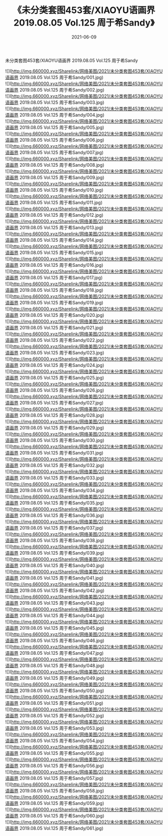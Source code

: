 ﻿---
layout: post
title:  《未分类套图453套/XIAOYU语画界 2019.08.05 Vol.125 周于希Sandy》
date:   2021-06-09
img: http://img.660000.xyz/Sharelink/网络美图/2021/未分类套图453套/XIAOYU语画界 2019.08.05 Vol.125 周于希Sandy/000.jpg
categories: [美女, 清纯, 唯美]
---

未分类套图453套/XIAOYU语画界 2019.08.05 Vol.125 周于希Sandy

 ![](http://img.660000.xyz/Sharelink/网络美图/2021/未分类套图453套/XIAOYU语画界 2019.08.05 Vol.125 周于希Sandy/001.jpg) <br>![](http://img.660000.xyz/Sharelink/网络美图/2021/未分类套图453套/XIAOYU语画界 2019.08.05 Vol.125 周于希Sandy/002.jpg) <br>![](http://img.660000.xyz/Sharelink/网络美图/2021/未分类套图453套/XIAOYU语画界 2019.08.05 Vol.125 周于希Sandy/003.jpg) <br>![](http://img.660000.xyz/Sharelink/网络美图/2021/未分类套图453套/XIAOYU语画界 2019.08.05 Vol.125 周于希Sandy/004.jpg) <br>![](http://img.660000.xyz/Sharelink/网络美图/2021/未分类套图453套/XIAOYU语画界 2019.08.05 Vol.125 周于希Sandy/005.jpg) <br>![](http://img.660000.xyz/Sharelink/网络美图/2021/未分类套图453套/XIAOYU语画界 2019.08.05 Vol.125 周于希Sandy/006.jpg) <br>![](http://img.660000.xyz/Sharelink/网络美图/2021/未分类套图453套/XIAOYU语画界 2019.08.05 Vol.125 周于希Sandy/007.jpg) <br>![](http://img.660000.xyz/Sharelink/网络美图/2021/未分类套图453套/XIAOYU语画界 2019.08.05 Vol.125 周于希Sandy/008.jpg) <br>![](http://img.660000.xyz/Sharelink/网络美图/2021/未分类套图453套/XIAOYU语画界 2019.08.05 Vol.125 周于希Sandy/009.jpg) <br>![](http://img.660000.xyz/Sharelink/网络美图/2021/未分类套图453套/XIAOYU语画界 2019.08.05 Vol.125 周于希Sandy/010.jpg) <br>![](http://img.660000.xyz/Sharelink/网络美图/2021/未分类套图453套/XIAOYU语画界 2019.08.05 Vol.125 周于希Sandy/011.jpg) <br>![](http://img.660000.xyz/Sharelink/网络美图/2021/未分类套图453套/XIAOYU语画界 2019.08.05 Vol.125 周于希Sandy/012.jpg) <br>![](http://img.660000.xyz/Sharelink/网络美图/2021/未分类套图453套/XIAOYU语画界 2019.08.05 Vol.125 周于希Sandy/013.jpg) <br>![](http://img.660000.xyz/Sharelink/网络美图/2021/未分类套图453套/XIAOYU语画界 2019.08.05 Vol.125 周于希Sandy/014.jpg) <br>![](http://img.660000.xyz/Sharelink/网络美图/2021/未分类套图453套/XIAOYU语画界 2019.08.05 Vol.125 周于希Sandy/015.jpg) <br>![](http://img.660000.xyz/Sharelink/网络美图/2021/未分类套图453套/XIAOYU语画界 2019.08.05 Vol.125 周于希Sandy/016.jpg) <br>![](http://img.660000.xyz/Sharelink/网络美图/2021/未分类套图453套/XIAOYU语画界 2019.08.05 Vol.125 周于希Sandy/017.jpg) <br>![](http://img.660000.xyz/Sharelink/网络美图/2021/未分类套图453套/XIAOYU语画界 2019.08.05 Vol.125 周于希Sandy/018.jpg) <br>![](http://img.660000.xyz/Sharelink/网络美图/2021/未分类套图453套/XIAOYU语画界 2019.08.05 Vol.125 周于希Sandy/019.jpg) <br>![](http://img.660000.xyz/Sharelink/网络美图/2021/未分类套图453套/XIAOYU语画界 2019.08.05 Vol.125 周于希Sandy/020.jpg) <br>![](http://img.660000.xyz/Sharelink/网络美图/2021/未分类套图453套/XIAOYU语画界 2019.08.05 Vol.125 周于希Sandy/021.jpg) <br>![](http://img.660000.xyz/Sharelink/网络美图/2021/未分类套图453套/XIAOYU语画界 2019.08.05 Vol.125 周于希Sandy/022.jpg) <br>![](http://img.660000.xyz/Sharelink/网络美图/2021/未分类套图453套/XIAOYU语画界 2019.08.05 Vol.125 周于希Sandy/023.jpg) <br>![](http://img.660000.xyz/Sharelink/网络美图/2021/未分类套图453套/XIAOYU语画界 2019.08.05 Vol.125 周于希Sandy/024.jpg) <br>![](http://img.660000.xyz/Sharelink/网络美图/2021/未分类套图453套/XIAOYU语画界 2019.08.05 Vol.125 周于希Sandy/025.jpg) <br>![](http://img.660000.xyz/Sharelink/网络美图/2021/未分类套图453套/XIAOYU语画界 2019.08.05 Vol.125 周于希Sandy/026.jpg) <br>![](http://img.660000.xyz/Sharelink/网络美图/2021/未分类套图453套/XIAOYU语画界 2019.08.05 Vol.125 周于希Sandy/027.jpg) <br>![](http://img.660000.xyz/Sharelink/网络美图/2021/未分类套图453套/XIAOYU语画界 2019.08.05 Vol.125 周于希Sandy/028.jpg) <br>![](http://img.660000.xyz/Sharelink/网络美图/2021/未分类套图453套/XIAOYU语画界 2019.08.05 Vol.125 周于希Sandy/029.jpg) <br>![](http://img.660000.xyz/Sharelink/网络美图/2021/未分类套图453套/XIAOYU语画界 2019.08.05 Vol.125 周于希Sandy/030.jpg) <br>![](http://img.660000.xyz/Sharelink/网络美图/2021/未分类套图453套/XIAOYU语画界 2019.08.05 Vol.125 周于希Sandy/031.jpg) <br>![](http://img.660000.xyz/Sharelink/网络美图/2021/未分类套图453套/XIAOYU语画界 2019.08.05 Vol.125 周于希Sandy/032.jpg) <br>![](http://img.660000.xyz/Sharelink/网络美图/2021/未分类套图453套/XIAOYU语画界 2019.08.05 Vol.125 周于希Sandy/033.jpg) <br>![](http://img.660000.xyz/Sharelink/网络美图/2021/未分类套图453套/XIAOYU语画界 2019.08.05 Vol.125 周于希Sandy/034.jpg) <br>![](http://img.660000.xyz/Sharelink/网络美图/2021/未分类套图453套/XIAOYU语画界 2019.08.05 Vol.125 周于希Sandy/035.jpg) <br>![](http://img.660000.xyz/Sharelink/网络美图/2021/未分类套图453套/XIAOYU语画界 2019.08.05 Vol.125 周于希Sandy/036.jpg) <br>![](http://img.660000.xyz/Sharelink/网络美图/2021/未分类套图453套/XIAOYU语画界 2019.08.05 Vol.125 周于希Sandy/037.jpg) <br>![](http://img.660000.xyz/Sharelink/网络美图/2021/未分类套图453套/XIAOYU语画界 2019.08.05 Vol.125 周于希Sandy/038.jpg) <br>![](http://img.660000.xyz/Sharelink/网络美图/2021/未分类套图453套/XIAOYU语画界 2019.08.05 Vol.125 周于希Sandy/039.jpg) <br>![](http://img.660000.xyz/Sharelink/网络美图/2021/未分类套图453套/XIAOYU语画界 2019.08.05 Vol.125 周于希Sandy/040.jpg) <br>![](http://img.660000.xyz/Sharelink/网络美图/2021/未分类套图453套/XIAOYU语画界 2019.08.05 Vol.125 周于希Sandy/041.jpg) <br>![](http://img.660000.xyz/Sharelink/网络美图/2021/未分类套图453套/XIAOYU语画界 2019.08.05 Vol.125 周于希Sandy/042.jpg) <br>![](http://img.660000.xyz/Sharelink/网络美图/2021/未分类套图453套/XIAOYU语画界 2019.08.05 Vol.125 周于希Sandy/043.jpg) <br>![](http://img.660000.xyz/Sharelink/网络美图/2021/未分类套图453套/XIAOYU语画界 2019.08.05 Vol.125 周于希Sandy/044.jpg) <br>![](http://img.660000.xyz/Sharelink/网络美图/2021/未分类套图453套/XIAOYU语画界 2019.08.05 Vol.125 周于希Sandy/045.jpg) <br>![](http://img.660000.xyz/Sharelink/网络美图/2021/未分类套图453套/XIAOYU语画界 2019.08.05 Vol.125 周于希Sandy/046.jpg) <br>![](http://img.660000.xyz/Sharelink/网络美图/2021/未分类套图453套/XIAOYU语画界 2019.08.05 Vol.125 周于希Sandy/047.jpg) <br>![](http://img.660000.xyz/Sharelink/网络美图/2021/未分类套图453套/XIAOYU语画界 2019.08.05 Vol.125 周于希Sandy/048.jpg) <br>![](http://img.660000.xyz/Sharelink/网络美图/2021/未分类套图453套/XIAOYU语画界 2019.08.05 Vol.125 周于希Sandy/049.jpg) <br>![](http://img.660000.xyz/Sharelink/网络美图/2021/未分类套图453套/XIAOYU语画界 2019.08.05 Vol.125 周于希Sandy/050.jpg) <br>![](http://img.660000.xyz/Sharelink/网络美图/2021/未分类套图453套/XIAOYU语画界 2019.08.05 Vol.125 周于希Sandy/051.jpg) <br>![](http://img.660000.xyz/Sharelink/网络美图/2021/未分类套图453套/XIAOYU语画界 2019.08.05 Vol.125 周于希Sandy/052.jpg) <br>![](http://img.660000.xyz/Sharelink/网络美图/2021/未分类套图453套/XIAOYU语画界 2019.08.05 Vol.125 周于希Sandy/053.jpg) <br>![](http://img.660000.xyz/Sharelink/网络美图/2021/未分类套图453套/XIAOYU语画界 2019.08.05 Vol.125 周于希Sandy/054.jpg) <br>![](http://img.660000.xyz/Sharelink/网络美图/2021/未分类套图453套/XIAOYU语画界 2019.08.05 Vol.125 周于希Sandy/055.jpg) <br>![](http://img.660000.xyz/Sharelink/网络美图/2021/未分类套图453套/XIAOYU语画界 2019.08.05 Vol.125 周于希Sandy/056.jpg) <br>![](http://img.660000.xyz/Sharelink/网络美图/2021/未分类套图453套/XIAOYU语画界 2019.08.05 Vol.125 周于希Sandy/057.jpg) <br>![](http://img.660000.xyz/Sharelink/网络美图/2021/未分类套图453套/XIAOYU语画界 2019.08.05 Vol.125 周于希Sandy/058.jpg) <br>![](http://img.660000.xyz/Sharelink/网络美图/2021/未分类套图453套/XIAOYU语画界 2019.08.05 Vol.125 周于希Sandy/059.jpg) <br>![](http://img.660000.xyz/Sharelink/网络美图/2021/未分类套图453套/XIAOYU语画界 2019.08.05 Vol.125 周于希Sandy/060.jpg) <br>![](http://img.660000.xyz/Sharelink/网络美图/2021/未分类套图453套/XIAOYU语画界 2019.08.05 Vol.125 周于希Sandy/061.jpg) <br>